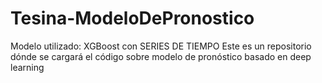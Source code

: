 # Tesina-ModeloDePronostico
Modelo utilizado: XGBoost con SERIES DE TIEMPO
Este es un repositorio dónde se cargará el código sobre modelo de pronóstico basado en deep learning
